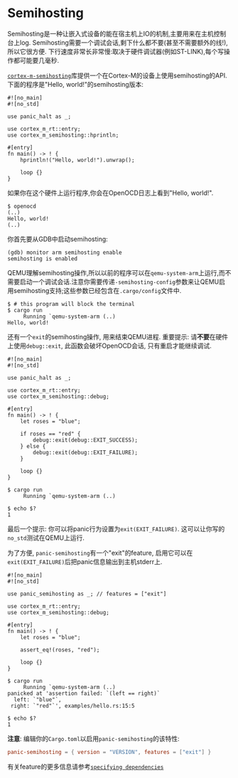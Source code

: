 # Semihosting

Semihosting是一种让嵌入式设备的能在宿主机上IO的机制,主要用来在主机控制台上log.
Semihosting需要一个调试会话,剩下什么都不要(甚至不需要额外的线!),所以它很方便.
下行速度非常长非常慢:取决于硬件调试器(例如ST-LINK),每个写操作都可能要几毫秒.

[`cortex-m-semihosting`]库提供一个在Cortex-M的设备上使用semihosting的API.
下面的程序是"Hello, world!"的semihosting版本:

[`cortex-m-semihosting`]: https://crates.io/crates/cortex-m-semihosting

```rust,ignore
#![no_main]
#![no_std]

use panic_halt as _;

use cortex_m_rt::entry;
use cortex_m_semihosting::hprintln;

#[entry]
fn main() -> ! {
    hprintln!("Hello, world!").unwrap();

    loop {}
}
```

如果你在这个硬件上运行程序,你会在OpenOCD日志上看到"Hello, world!".

``` console
$ openocd
(..)
Hello, world!
(..)
```

你首先要从GDB中启动semihosting:

``` console
(gdb) monitor arm semihosting enable
semihosting is enabled
```

QEMU理解semihosting操作,所以以前的程序可以在`qemu-system-arm`上运行,而不需要启动一个调试会话.注意你需要传递`-semihosting-config`参数来让QEMU启用semihosting支持;这些参数已经包含在`.cargo/config`文件中.

``` console
$ # this program will block the terminal
$ cargo run
     Running `qemu-system-arm (..)
Hello, world!
```

还有一个`exit`的semihosting操作, 用来结束QEMU进程.
重要提示: 请**不要**在硬件上使用`debug::exit`, 此函数会破坏OpenOCD会话, 只有重启才能继续调试.

```rust,ignore
#![no_main]
#![no_std]

use panic_halt as _;

use cortex_m_rt::entry;
use cortex_m_semihosting::debug;

#[entry]
fn main() -> ! {
    let roses = "blue";

    if roses == "red" {
        debug::exit(debug::EXIT_SUCCESS);
    } else {
        debug::exit(debug::EXIT_FAILURE);
    }

    loop {}
}
```

``` console
$ cargo run
     Running `qemu-system-arm (..)

$ echo $?
1
```

最后一个提示: 你可以将panic行为设置为`exit(EXIT_FAILURE)`. 这可以让你写的`no_std`测试在QEMU上运行.

为了方便, `panic-semihosting`有一个"exit"的feature, 启用它可以在`exit(EXIT_FAILURE)`后把panic信息输出到主机stderr上.

```rust,ignore
#![no_main]
#![no_std]

use panic_semihosting as _; // features = ["exit"]

use cortex_m_rt::entry;
use cortex_m_semihosting::debug;

#[entry]
fn main() -> ! {
    let roses = "blue";

    assert_eq!(roses, "red");

    loop {}
}
```

``` console
$ cargo run
     Running `qemu-system-arm (..)
panicked at 'assertion failed: `(left == right)`
  left: `"blue"`,
 right: `"red"`', examples/hello.rs:15:5

$ echo $?
1
```

**注意**: 编辑你的`Cargo.toml`以启用`panic-semihosting`的该特性:

``` toml
panic-semihosting = { version = "VERSION", features = ["exit"] }
```

有关feature的更多信息请参考[`specifying dependencies`]

[`specifying dependencies`]:
https://doc.rust-lang.org/cargo/reference/specifying-dependencies.html